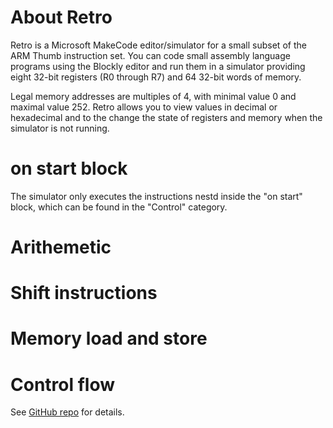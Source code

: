# About Retro

Retro is a Microsoft MakeCode editor/simulator for a small subset of the 
ARM Thumb instruction set. You can code small assembly language programs
using the Blockly editor and run them in a simulator providing eight
32-bit registers (R0 through R7) and 64 32-bit words of memory. 

Legal memory addresses are multiples of 4, with minimal value 0 and maximal
value 252. Retro allows you to view values in decimal or hexadecimal
and to the change the state of registers and memory when the simulator
is not running. 

# on start block

The simulator only executes the instructions nestd inside the "on start"
block, which can be found in the "Control" category.

# Arithemetic

# Shift instructions

# Memory load and store

# Control flow


See [GitHub repo](https://github.com/Microsoft/pxt-retro) for details.
